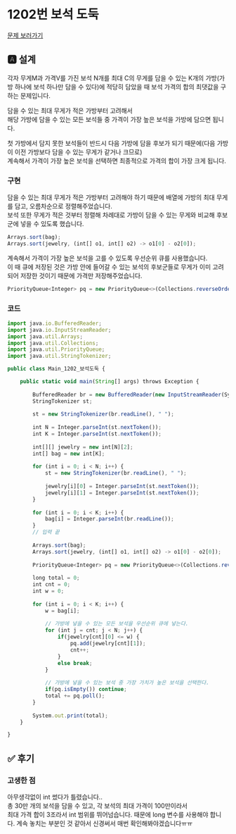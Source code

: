# 1202번 보석 도둑
[문제 보러가기](https://www.acmicpc.net/problem/1202)

## 🅰 설계
각자 무게M과 가격V를 가진 보석 N개를 최대 C의 무게를 담을 수 있는 K개의 가방(가방 하나에 보석 하나만 담을 수 있다)에 적당히 담았을 때 보석 가격의 합의 최댓값을 구하는 문제입니다.

담을 수 있는 최대 무게가 적은 가방부터 고려해서   
해당 가방에 담을 수 있는 모든 보석들 중 가격이 가장 높은 보석을 가방에 담으면 됩니다.

첫 가방에서 담지 못한 보석들이 반드시 다음 가방에 담을 후보가 되기 때문에(다음 가방이 이전 가방보다 담을 수 있는 무게가 같거나 크므로)   
계속해서 가격이 가장 높은 보석을 선택하면 최종적으로 가격의 합이 가장 크게 됩니다.

### 구현
담을 수 있는 최대 무게가 적은 가방부터 고려해야 하기 때문에 배열에 가방의 최대 무게를 담고, 오름차순으로 정렬해주었습니다.   
보석 또한 무게가 적은 것부터 정렬해 차례대로 가방이 담을 수 있는 무게와 비교해 후보군에 넣을 수 있도록 했습니다.
```jsx
Arrays.sort(bag);
Arrays.sort(jewelry, (int[] o1, int[] o2) -> o1[0] - o2[0]);
```

계속해서 가격이 가장 높은 보석을 고를 수 있도록 우선순위 큐를 사용했습니다.   
이 때 큐에 저장된 것은 가방 안에 들어갈 수 있는 보석의 후보군들로 무게가 이미 고려되어 저장한 것이기 때문에 가격만 저장해주었습니다.
```jsx
PriorityQueue<Integer> pq = new PriorityQueue<>(Collections.reverseOrder());
```

### 코드
```jsx
import java.io.BufferedReader;
import java.io.InputStreamReader;
import java.util.Arrays;
import java.util.Collections;
import java.util.PriorityQueue;
import java.util.StringTokenizer;

public class Main_1202_보석도둑 {

	public static void main(String[] args) throws Exception {
		
		BufferedReader br = new BufferedReader(new InputStreamReader(System.in));
		StringTokenizer st;
		
		st = new StringTokenizer(br.readLine(), " ");
		
		int N = Integer.parseInt(st.nextToken());
		int K = Integer.parseInt(st.nextToken());
		
		int[][] jewelry = new int[N][2];
		int[] bag = new int[K];
		
		for (int i = 0; i < N; i++) {
			st = new StringTokenizer(br.readLine(), " ");
			
			jewelry[i][0] = Integer.parseInt(st.nextToken());
			jewelry[i][1] = Integer.parseInt(st.nextToken());
		}
		
		for (int i = 0; i < K; i++) {
			bag[i] = Integer.parseInt(br.readLine());
		}
		// 입력 끝
		
		Arrays.sort(bag);
		Arrays.sort(jewelry, (int[] o1, int[] o2) -> o1[0] - o2[0]);
		
		PriorityQueue<Integer> pq = new PriorityQueue<>(Collections.reverseOrder());
		
		long total = 0;
		int cnt = 0;
		int w = 0;
		
		for (int i = 0; i < K; i++) {
			w = bag[i];
			
			// 가방에 넣을 수 있는 모든 보석을 우선순위 큐에 넣는다.
			for (int j = cnt; j < N; j++) {
				if(jewelry[cnt][0] <= w) {
					pq.add(jewelry[cnt][1]);
					cnt++;
				}
				else break;
			}
			
			// 가방에 넣을 수 있는 보석 중 가장 가치가 높은 보석을 선택한다.
			if(pq.isEmpty()) continue;
			total += pq.poll();
		}
		
		System.out.print(total);
	}

}

```

## ✅ 후기
### 고생한 점
아무생각없이 int 썼다가 틀렸습니다..   
총 30만 개의 보석을 담을 수 있고, 각 보석의 최대 가격이 100만이라서   
최대 가격 합이 3조라서 int 범위를 뛰어넘습니다. 때문에 long 변수를 사용해야 합니다.
계속 놓치는 부분인 것 같아서 신경써서 매번 확인해봐야겠습니다ㅠㅠ
